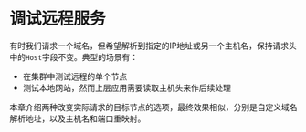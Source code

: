 # 调试远程服务

有时我们请求一个域名，但希望解析到指定的IP地址或另一个主机名，保持请求头中的`Host`字段不变。典型的场景有：

- 在集群中测试远程的单个节点
- 测试本地网站，然而上层应用需要读取主机头来作后续处理

本章介绍两种改变实际请求的目标节点的选项，最终效果相似，分别是自定义域名解析地址，以及主机名和端口重映射。
